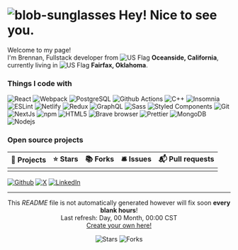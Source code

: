 # ![blob-sunglasses](https://emojis.slackmojis.com/emojis/images/1531849430/4246/blob-sunglasses.gif?1531849430) Hey! Nice to see you.

Welcome to my page!  
I'm Brennan, Fullstack developer from ![US Flag](https://raw.githubusercontent.com/stevenrskelton/flag-icon/master/png/16/country-4x3/us.png) **Oceanside, California**, currently living in ![US Flag](https://raw.githubusercontent.com/stevenrskelton/flag-icon/master/png/16/country-4x3/us.png) **Fairfax, Oklahoma**.

### Things I code with

![React](https://img.shields.io/badge/-React-45b8d8?style=flat-square&logo=react&logoColor=white)
![Webpack](https://img.shields.io/badge/-Webpack-8DD6F9?style=flat-square&logo=webpack&logoColor=white)
![PostgreSQL](https://img.shields.io/badge/-PostgreSQL-46a2f1?style=flat-square&logo=postgresql&logoColor=white)
![Github Actions](https://img.shields.io/badge/-Github_Actions-2088FF?style=flat-square&logo=github-actions&logoColor=white)
![C++](https://img.shields.io/badge/-C++-007ACC?style=flat-square&logo=c++&logoColor=white)
![Insomnia](https://img.shields.io/badge/-Insomnia-5849BE?style=flat-square&logo=insomnia&logoColor=white)
![ESLint](https://img.shields.io/badge/-ESLint-8A2BE2?style=flat-square&logo=eslint&logoColor=white)
![Netlify](https://img.shields.io/badge/-Netlify-430098?style=flat-square&logo=netlify&logoColor=white)
![Redux](https://img.shields.io/badge/-Redux-764ABC?style=flat-square&logo=redux&logoColor=white)
![GraphQL](https://img.shields.io/badge/-GraphQL-E10098?style=flat-square&logo=graphql&logoColor=white)
![Sass](https://img.shields.io/badge/-Sass-CC6699?style=flat-square&logo=sass&logoColor=white)
![Styled Components](https://img.shields.io/badge/-Styled_Components-db7092?style=flat-square&logo=styled-components&logoColor=white)
![Git](https://img.shields.io/badge/-Git-F05032?style=flat-square&logo=git&logoColor=white)
![NextJs](https://img.shields.io/badge/-NextJs-ea2845?style=flat-square&logo=nextjs&logoColor=white)
![npm](https://img.shields.io/badge/-NPM-CB3837?style=flat-square&logo=npm&logoColor=white)
![HTML5](https://img.shields.io/badge/-HTML5-E34F26?style=flat-square&logo=html5&logoColor=white)
![Brave browser](https://img.shields.io/badge/-Brave_Browser-FB542B?style=flat-square&logo=brave&logoColor=white)
![Prettier](https://img.shields.io/badge/-Prettier-F7B93E?style=flat-square&logo=prettier&logoColor=white)
![MongoDB](https://img.shields.io/badge/-MongoDB-13aa52?style=flat-square&logo=mongodb&logoColor=white)
![Nodejs](https://img.shields.io/badge/-Nodejs-43853d?style=flat-square&logo=Node.js&logoColor=white)

### Open source projects

| 🎁 Projects | ⭐ Stars | 📚 Forks | 🛎 Issues | 📬 Pull requests |
|-------------|----------|---------|-----------|-----------------|
|             |          |         |           |                 |

[![Github](https://img.shields.io/badge/GitHub-%2312100E.svg?&style=for-the-badge&logo=Github&logoColor=white)](https://github.com/bwater47)
[![X](https://img.shields.io/badge/X-%23000000?style=for-the-badge)](https://x.com/brennnn23)
[![LinkedIn](https://img.shields.io/badge/linkedin-%230077B5.svg?&style=for-the-badge&logo=linkedin&logoColor=white)](https://www.linkedin.com/in/brennan-waterbury)

---

<p align="center">This <i>README</i> file is not automatically generated however will fix soon <b>every blank hours</b>!</br>Last refresh: Day, 00 Month, 00:00 CST<br /><a href="https://medium.com/@th.guibert/how-to-create-a-self-updating-readme-md-for-your-github-profile-f8b05744ca91">Create your own here!</a></p>

<p align="center">
  <img alt="Stars" src="https://img.shields.io/github/stars/bwater47/bwater47?style=flat-square&labelColor=343b41"/>
  <img alt="Forks" src="https://img.shields.io/github/forks/bwater47/bwater47?style=flat-square&labelColor=343b41"/>
</p>
